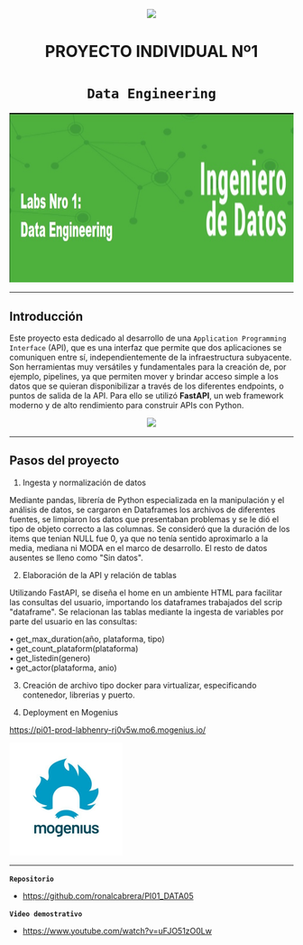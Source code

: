 <p align=center><img src=https://d31uz8lwfmyn8g.cloudfront.net/Assets/logo-henry-white-lg.png><p>

# <h1 align=center> **PROYECTO INDIVIDUAL Nº1** </h1>

# <h1 align=center>**`Data Engineering`**</h1>

<p align="center">
<img src="src/Banner.jpg"  height=300>
</p>



<hr>

## **Introducción**

Este proyecto esta dedicado al desarrollo de una `Application Programming Interface` (API), que es una interfaz que permite que dos aplicaciones se comuniquen entre sí, independientemente de la infraestructura subyacente. Son herramientas muy versátiles y fundamentales para la creación de, por ejemplo, pipelines, ya que permiten mover y brindar acceso simple a los datos que se quieran disponibilizar a través de los diferentes endpoints, o puntos de salida de la API. Para ello se utilizó **FastAPI**, un web framework moderno y de alto rendimiento para construir APIs con Python.
<p align=center>
<img src = 'https://i.ibb.co/9t3dD7D/blog-zenvia-imagens-3.png' height=250><p>

<hr>

## **Pasos del proyecto**

1. Ingesta y normalización de datos <br>

Mediante pandas, librería de Python especializada en la manipulación y el análisis de datos, se cargaron en Dataframes los archivos de diferentes fuentes, se limpiaron los datos que presentaban problemas y se le dió el tipo de objeto correcto a las columnas. Se consideró que la duración de los items que tenian NULL fue 0, ya que no tenía sentido aproximarlo a la media, mediana ni MODA en el marco de desarrollo. El resto de datos ausentes se lleno como "Sin datos".

2. Elaboración de la API y relación de tablas<br>

Utilizando FastAPI, se diseña el home en un ambiente HTML para facilitar las consultas del usuario, importando los dataframes trabajados del scrip "dataframe". Se relacionan las tablas mediante la ingesta de variables por parte del usuario en las consultas:
 
 • get_max_duration(año, plataforma, tipo) <br>
 • get_count_plataform(plataforma) <br>
 • get_listedin(genero) <br>
 • get_actor(plataforma, anio) <br>

3. Creación de archivo tipo docker para virtualizar, especificando contenedor, librerias y puerto.

4. Deployment en Mogenius

https://pi01-prod-labhenry-rj0v5w.mo6.mogenius.io/
<br>
<p align=left>
<img src = 'src/mogenius.jpg' height=200></p>
<hr>


**`Repositorio`**

+ https://github.com/ronalcabrera/PI01_DATA05


**`Video demostrativo`**

+ https://www.youtube.com/watch?v=uFJO51zO0Lw

